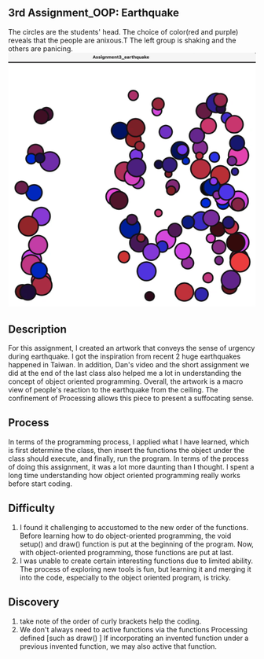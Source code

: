 ## 3rd Assignment_OOP: Earthquake

The circles are the students' head. The choice of color(red and purple) reveals that the people are anixous.T
The left group is shaking and the others are panicing. 
![](earthquake.gif)

## Description

For this assignment, I created an artwork that conveys the sense of urgency during earthquake. I got the inspiration from recent 2 huge earthquakes happened in Taiwan. In addition, Dan's video and the short assignment we did at the end of the last class also helped me a lot in understanding the concept of object oriented programming. Overall, the artwork is a macro view of people's reaction to the earthquake from the ceiling. The confinement of Processing allows this piece to present a suffocating sense. 

## Process

In terms of the programming process, I applied what I have learned, which is first determine the class, then insert the functions the object under the class should execute, and finally, run the program. 
In terms of the process of doing this assignment, it was a lot more daunting than I thought. I spent a long time understanding how object oriented programming really works before start coding. 


## Difficulty 

1. I found it challenging to accustomed to the new order of the functions. Before learning how to do object-oriented programming, the void setup() and draw() function is put at the beginning of the program. Now, with object-oriented programming, those functions are put at last.  
2. I was unable to create certain interesting functions due to limited ability. The process of exploring new tools is fun, but learning it and merging it into the code, especially to the object oriented program, is tricky. 

## Discovery 
1. take note of the order of curly brackets help the coding. 
2. We don't always need to active functions via the functions Processing defined [such as draw() ] If incorporating an invented function under a previous invented function, we may also active that function.


